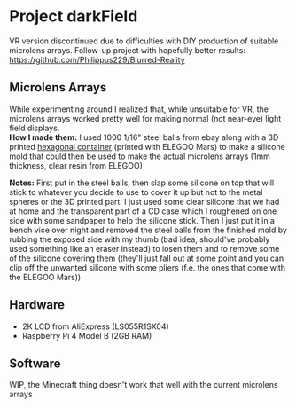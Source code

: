 # Project darkField
VR version discontinued due to difficulties with DIY production of suitable microlens arrays.
Follow-up project with hopefully better results: https://github.com/Philippus229/Blurred-Reality

## Microlens Arrays
While experimenting around I realized that, while unsuitable for VR, the microlens arrays worked pretty well for making normal (not near-eye) light field displays.<br/>
**How I made them:** I used 1000 1/16" steel balls from ebay along with a 3D printed <a href="https://www.tinkercad.com/things/1YWJrtPxQ6g-terrific-hango-jofo">hexagonal container</a> (printed with ELEGOO Mars) to make a silicone mold that could then be used to make the actual microlens arrays (1mm thickness, clear resin from ELEGOO)

**Notes:** First put in the steel balls, then slap some silicone on top that will stick to whatever you decide to use to cover it up but not to the metal spheres or the 3D printed part. I just used some clear silicone that we had at home and the transparent part of a CD case which I roughened on one side with some sandpaper to help the silicone stick. Then I just put it in a bench vice over night and removed the steel balls from the finished mold by rubbing the exposed side with my thumb (bad idea, should've probably used something like an eraser instead) to losen them and to remove some of the silicone covering them (they'll just fall out at some point and you can clip off the unwanted silicone with some pliers (f.e. the ones that come with the ELEGOO Mars))

## Hardware
- 2K LCD from AliExpress (LS055R1SX04)
- Raspberry Pi 4 Model B (2GB RAM)

## Software
WIP, the Minecraft thing doesn't work that well with the current microlens arrays
